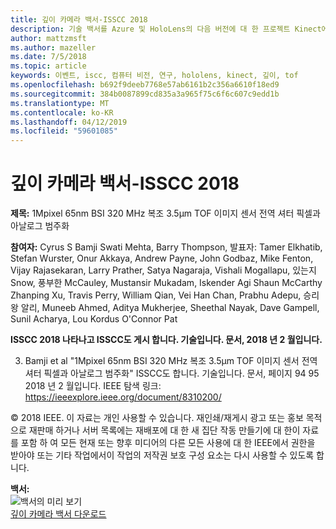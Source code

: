 ```yaml
---
title: 깊이 카메라 백서-ISSCC 2018
description: 기술 백서를 Azure 및 HoloLens의 다음 버전에 대 한 프로젝트 Kinect에 사용할 깊이 카메라에 설명 합니다.
author: mattzmsft
ms.author: mazeller
ms.date: 7/5/2018
ms.topic: article
keywords: 이벤트, iscc, 컴퓨터 비전, 연구, hololens, kinect, 깊이, tof
ms.openlocfilehash: b692f9deeb7768e57ab6161b2c356a6610f18ed9
ms.sourcegitcommit: 384b0087899cd835a3a965f75c6f6c607c9edd1b
ms.translationtype: MT
ms.contentlocale: ko-KR
ms.lasthandoff: 04/12/2019
ms.locfileid: "59601085"
---
```

# <a name="depth-camera-whitepaper---isscc-2018"></a>깊이 카메라 백서-ISSCC 2018

**제목:** 1Mpixel 65nm BSI 320 MHz 복조 3.5μm TOF 이미지 센서 전역 셔터 픽셀과 아날로그 범주화

**참여자:** Cyrus S Bamji Swati Mehta, Barry Thompson, 발표자: Tamer Elkhatib, Stefan Wurster, Onur Akkaya, Andrew Payne, John Godbaz, Mike Fenton, Vijay Rajasekaran, Larry Prather, Satya Nagaraja, Vishali Mogallapu, 있는지 Snow, 풍부한 McCauley, Mustansir Mukadam, Iskender Agi Shaun McCarthy Zhanping Xu, Travis Perry, William Qian, Vei Han Chan, Prabhu Adepu, 승리 왕 알리, Muneeb Ahmed, Aditya Mukherjee, Sheethal Nayak, Dave Gampell, Sunil Acharya, Lou Kordus O'Connor Pat

**ISSCC 2018 나타나고 ISSCC도 게시 합니다. 기술입니다. 문서, 2018 년 2 월입니다.**

3. Bamji et al "1Mpixel 65nm BSI 320 MHz 복조 3.5μm TOF 이미지 센서 전역 셔터 픽셀과 아날로그 범주화" ISSCC도 합니다. 기술입니다. 문서, 페이지 94 95 2018 년 2 월입니다. IEEE 탐색 링크: https://ieeexplore.ieee.org/document/8310200/

© 2018 IEEE. 이 자료는 개인 사용할 수 있습니다. 재인쇄/재게시 광고 또는 홍보 목적으로 재판매 하거나 서버 목록에는 재배포에 대 한 새 집단 작동 만들기에 대 한이 자료를 포함 하 여 모든 현재 또는 향후 미디어의 다른 모든 사용에 대 한 IEEE에서 권한을 받아야 또는 기타 작업에서이 작업의 저작권 보호 구성 요소는 다시 사용할 수 있도록 합니다.

**백서:**<br>
![백서의 미리 보기](images/depth-camera-isscc.PNG)<br>
[깊이 카메라 백서 다운로드](images/Depth-Camera-ISSCC-2018.pdf)
